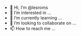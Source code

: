 - 👋 Hi, I’m @lesroms
- 👀 I’m interested in ...
- 🌱 I’m currently learning ...
- 💞️ I’m looking to collaborate on ...
- 📫 How to reach me ...

<!---
lesroms/lesroms is a ✨ special ✨ repository because its `README.md` (this file) appears on your GitHub profile.
You can click the Preview link to take a look at your changes.
--->
